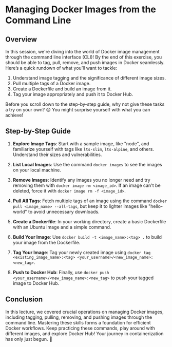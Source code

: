 # Managing Docker Images from the Command Line

## Overview

In this session, we're diving into the world of Docker image management through the command line interface (CLI)! By the end of this exercise, you should be able to tag, pull, remove, and push images in Docker seamlessly. Here’s a quick rundown of what you’ll want to tackle:

1. Understand image tagging and the significance of different image sizes.
2. Pull multiple tags of a Docker image.
3. Create a Dockerfile and build an image from it.
4. Tag your image appropriately and push it to Docker Hub.

Before you scroll down to the step-by-step guide, why not give these tasks a try on your own? 😊 You might surprise yourself with what you can achieve!

## Step-by-Step Guide

1. **Explore Image Tags**: Start with a sample image, like "node", and familiarize yourself with tags like `lts-slim`, `lts-alpine`, and others. Understand their sizes and vulnerabilities.

2. **List Local Images**: Use the command `docker images` to see the images on your local machine.

3. **Remove Images**: Identify any images you no longer need and try removing them with `docker image rm <image_id>`. If an image can't be deleted, force it with `docker image rm -f <image_id>`.

4. **Pull All Tags**: Fetch multiple tags of an image using the command `docker pull <image_name> --all-tags`, but keep it to lighter images like "hello-world" to avoid unnecessary downloads.

5. **Create a Dockerfile**: In your working directory, create a basic Dockerfile with an Ubuntu image and a simple command.

6. **Build Your Image**: Use `docker build -t <image_name>:<tag> .` to build your image from the Dockerfile.

7. **Tag Your Image**: Tag your newly created image using `docker tag <existing_image_name>:<tag> <your_username>/<new_image_name>:<new_tag>`.

8. **Push to Docker Hub**: Finally, use `docker push <your_username>/<new_image_name>:<new_tag>` to push your tagged image to Docker Hub.

## Conclusion

In this lecture, we covered crucial operations on managing Docker images, including tagging, pulling, removing, and pushing images through the command line. Mastering these skills forms a foundation for efficient Docker workflows. Keep practicing these commands, play around with different images, and explore Docker Hub! Your journey in containerization has only just begun. 🚀
